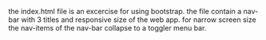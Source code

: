 the index.html file is an excercise for using bootstrap.
the file contain a nav-bar with 3 titles and responsive size of the web app.
for narrow screen size the nav-items of the nav-bar collapse to a toggler menu bar.
